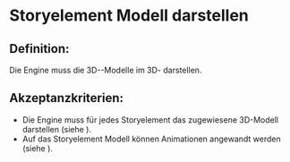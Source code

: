 # Storyelement Modell darstellen


## Definition:

Die Engine muss die 3D-[](Storyelement-GE.md)-Modelle im 3D-[](Lernraum-GE.md) darstellen.


## Akzeptanzkriterien:

- Die Engine muss für jedes Storyelement das zugewiesene 3D-Modell darstellen (siehe [](EZZ0006.md)).
- Auf das Storyelement Modell können Animationen angewandt werden (siehe [](EZZ0018.md)).

